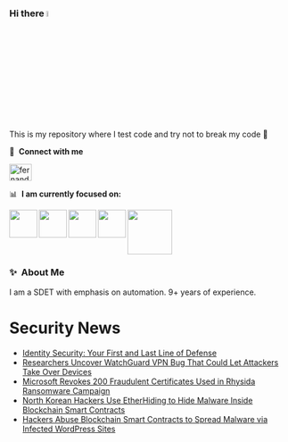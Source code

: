 ### Hi there <a href="https://www.gautamkrishnar.com/"><img src="https://media.giphy.com/media/hvRJCLFzcasrR4ia7z/giphy.gif" width="5%"></a>
This is my repository where I test code and try not to break my code :rofl:

🔗 &nbsp;**Connect with me**
<p align="left">
<a href="https://linkedin.com/in/fernandorlcruz" target="blank"><img align="center" src="https://raw.githubusercontent.com/rahuldkjain/github-profile-readme-generator/master/src/images/icons/Social/linked-in-alt.svg" alt="fernando cruz" height="30" width="40" /></a>
  
📊 &nbsp;**I am currently focused on:**

<img align="left" width='50' height='50' src="https://cdn.jsdelivr.net/gh/devicons/devicon/icons/python/python-original-wordmark.svg" />
<img align="left" width='50' height='50' src="https://cdn.jsdelivr.net/gh/devicons/devicon/icons/csharp/csharp-original.svg" />
<img align="left" width='50' height='50' src="https://cdn.jsdelivr.net/gh/devicons/devicon/icons/jenkins/jenkins-original.svg" />
<img align="left" width='50' height='50' src="https://www.svgrepo.com/show/306098/githubactions.svg" />
<img width='80' height='80' src="https://cdn2.vectorstock.com/i/1000x1000/64/81/security-testing-concept-icon-safety-audit-key-vector-29166481.jpg" />
          
          
  
### ✨&nbsp; About Me

I am a SDET with emphasis on automation. 9+ years of experience.

# Security News
<!-- BLOG-POST-LIST:START -->
- [Identity Security: Your First and Last Line of Defense](https://thehackernews.com/2025/10/identity-security-your-first-and-last.html)
- [Researchers Uncover WatchGuard VPN Bug That Could Let Attackers Take Over Devices](https://thehackernews.com/2025/10/researchers-uncover-watchguard-vpn-bug.html)
- [Microsoft Revokes 200 Fraudulent Certificates Used in Rhysida Ransomware Campaign](https://thehackernews.com/2025/10/microsoft-revokes-200-fraudulent.html)
- [North Korean Hackers Use EtherHiding to Hide Malware Inside Blockchain Smart Contracts](https://thehackernews.com/2025/10/north-korean-hackers-use-etherhiding-to.html)
- [Hackers Abuse Blockchain Smart Contracts to Spread Malware via Infected WordPress Sites](https://thehackernews.com/2025/10/hackers-abuse-blockchain-smart.html)
<!-- BLOG-POST-LIST:END -->
